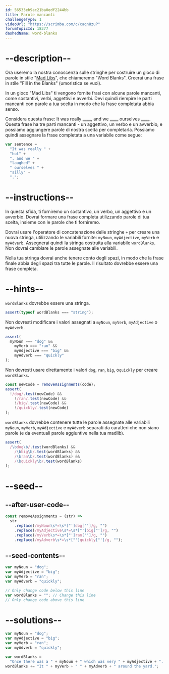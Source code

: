 ```yaml
---
id: 56533eb9ac21ba0edf2244bb
title: Parole mancanti
challengeType: 1
videoUrl: "https://scrimba.com/c/caqn8zuP"
forumTopicId: 18377
dashedName: word-blanks
---
```


# --description--

Ora useremo la nostra conoscenza sulle stringhe per costruire un gioco di parole in stile "[Mad Libs](https://en.wikipedia.org/wiki/Mad_Libs)", che chiameremo "Word Blanks". Creerai una frase in stile "Fill in the Blanks" (umoristica se vuoi).

In un gioco "Mad Libs" ti vengono fornite frasi con alcune parole mancanti, come sostantivi, verbi, aggettivi e avverbi. Devi quindi riempire le parti mancanti con parole a tua scelta in modo che la frase completata abbia senso.

Considera questa frase: It was really **\_\_\_\_**, and we **\_\_\_\_** ourselves **\_\_\_\_**. Questa frase ha tre parti mancanti - un aggettivo, un verbo e un avverbio, e possiamo aggiungere parole di nostra scelta per completarla. Possiamo quindi assegnare la frase completata a una variabile come segue:

```js
var sentence =
  "It was really " +
  "hot" +
  ", and we " +
  "laughed" +
  " ourselves " +
  "silly" +
  ".";
```

# --instructions--

In questa sfida, ti forniremo un sostantivo, un verbo, un aggettivo e un avverbio. Dovrai formare una frase completa utilizzando parole di tua scelta, insieme con le parole che ti forniremo.

Dovrai usare l'operatore di concatenazione delle stringhe `+` per creare una nuova stringa, utilizzando le variabili fornite: `myNoun`, `myAdjective`, `myVerb` e `myAdverb`. Assegnerai quindi la stringa costruita alla variabile `wordBlanks`. Non dovrai cambiare le parole assegnate alle variabili.

Nella tua stringa dovrai anche tenere conto degli spazi, in modo che la frase finale abbia degli spazi tra tutte le parole. Il risultato dovrebbe essere una frase completa.

# --hints--

`wordBlanks` dovrebbe essere una stringa.

```js
assert(typeof wordBlanks === "string");
```

Non dovresti modificare i valori assegnati a `myNoun`, `myVerb`, `myAdjective` o `myAdverb`.

```js
assert(
  myNoun === "dog" &&
    myVerb === "ran" &&
    myAdjective === "big" &&
    myAdverb === "quickly"
);
```

Non dovresti usare direttamente i valori `dog`, `ran`, `big`, o`quickly` per creare `wordBlanks`.

```js
const newCode = removeAssignments(code);
assert(
  !/dog/.test(newCode) &&
    !/ran/.test(newCode) &&
    !/big/.test(newCode) &&
    !/quickly/.test(newCode)
);
```

`wordBlanks` dovrebbe contenere tutte le parole assegnate alle variabili `myNoun`, `myVerb`, `myAdjective` e `myAdverb` separati da caratteri che non siano parole (e da eventuali parole aggiuntive nella tua madlib).

```js
assert(
  /\bdog\b/.test(wordBlanks) &&
    /\bbig\b/.test(wordBlanks) &&
    /\bran\b/.test(wordBlanks) &&
    /\bquickly\b/.test(wordBlanks)
);
```

# --seed--

## --after-user-code--

```js
const removeAssignments = (str) =>
  str
    .replace(/myNoun\s*=\s*["']dog["']/g, "")
    .replace(/myAdjective\s*=\s*["']big["']/g, "")
    .replace(/myVerb\s*=\s*["']ran["']/g, "")
    .replace(/myAdverb\s*=\s*["']quickly["']/g, "");
```

## --seed-contents--

```js
var myNoun = "dog";
var myAdjective = "big";
var myVerb = "ran";
var myAdverb = "quickly";

// Only change code below this line
var wordBlanks = ""; // Change this line
// Only change code above this line
```

# --solutions--

```js
var myNoun = "dog";
var myAdjective = "big";
var myVerb = "ran";
var myAdverb = "quickly";

var wordBlanks =
  "Once there was a " + myNoun + " which was very " + myAdjective + ". ";
wordBlanks += "It " + myVerb + " " + myAdverb + " around the yard.";
```
